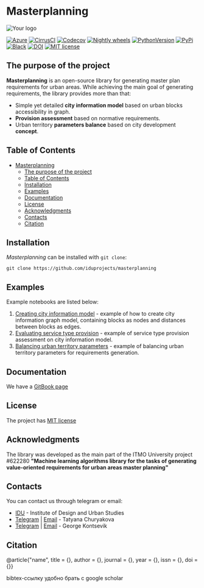 # Masterplanning

![Your logo](https://sun9-46.userapi.com/impf/aUFBStH0x_6jN9UhgwrKN1WN4hZ9Y2HMMrXT2w/NuzVobaGlZ0.jpg?size=1590x400&quality=95&crop=0,0,1878,472&sign=9d33baa41a86de35d951d4bbd8011994&type=cover_group)

[![Azure](https://dev.azure.com/scikit-learn/scikit-learn/_apis/build/status/scikit-learn.scikit-learn?branchName=main)](https://dev.azure.com/scikit-learn/scikit-learn/_build/latest?definitionId=1&branchName=main)
[![CirrusCI](https://img.shields.io/cirrus/github/scikit-learn/scikit-learn/main?label=Cirrus%20CI)](https://circleci.com/gh/scikit-learn/scikit-learn)
[![Codecov](https://codecov.io/gh/scikit-learn/scikit-learn/branch/main/graph/badge.svg?token=Pk8G9gg3y9)](https://codecov.io/gh/scikit-learn/scikit-learn)
[![Nightly wheels](https://github.com/scikit-learn/scikit-learn/workflows/Wheel%20builder/badge.svg?event=schedule)](https://github.com/scikit-learn/scikit-learn/actions?query=workflow%3A%22Wheel+builder%22+event%3Aschedule)
[![PythonVersion](https://img.shields.io/badge/python-3.8%20%7C%203.9%20%7C%203.10-blue)](https://pypi.org/project/scikit-learn/)
[![PyPi](https://img.shields.io/pypi/v/scikit-learn)](https://pypi.org/project/scikit-learn)
[![Black](https://img.shields.io/badge/code%20style-black-000000.svg)](https://github.com/psf/black)
[![DOI](https://zenodo.org/badge/21369/scikit-learn/scikit-learn.svg)](https://zenodo.org/badge/latestdoi/21369/scikit-learn/scikit-learn)
[![MIT license](https://img.shields.io/badge/License-MIT-yellow.svg)](https://github.com/iduprojects/masterplanning/blob/develop/LICENSE.md)

## The purpose of the project

**Masterplanning** is an open-source library for generating master plan requirements for urban areas. While achieving the main goal of generating requirements, the library provides more than that:

- Simple yet detailed **city information model** based on urban blocks accessibility in graph.
- **Provision assessment** based on normative requirements.
- Urban territory **parameters balance** based on city development **concept**.

## Table of Contents

- [Masterplanning](#masterplanning)
  - [The purpose of the project](#the-purpose-of-the-project)
  - [Table of Contents](#table-of-contents)
  - [Installation](#installation)
  - [Examples](#examples)
  - [Documentation](#documentation)
  - [License](#license)
  - [Acknowledgments](#acknowledgments)
  - [Contacts](#contacts)
  - [Citation](#citation)

## Installation

*Masterplanning* can be installed with `git clone`:

```
git clone https://github.com/iduprojects/masterplanning
```

## Examples

Example notebooks are listed below:

1. [Creating city information model]() - example of how to create city information graph model, containing blocks as nodes and distances between blocks as edges.
2. [Evaluating service type provision]() - example of service type provision assessment on city information model.
3. [Balancing urban territory parameters]() - example of balancing urban territory parameters for requirements generation.

## Documentation

We have a [GitBook page](https://iduprojects.gitbook.io/masterplanning/)

## License

The project has [MIT license]()

## Acknowledgments

The library was developed as the main part of the ITMO University project #622280 **"Machine learning algorithms library for the tasks of generating value-oriented requirements for urban areas master planning"**

## Contacts

You can contact us through telegram or email:

- [IDU]() - Institute of Design and Urban Studies
- [Telegram]() | [Email]() - Tatyana Churyakova
- [Telegram]() | [Email]() - George Kontsevik

## Citation

@article{"name",
  title = {},
  author = {},
  journal = {},
  year = {},
  issn = {},
  doi = {}}

bibtex-ссылку удобно брать с google scholar
